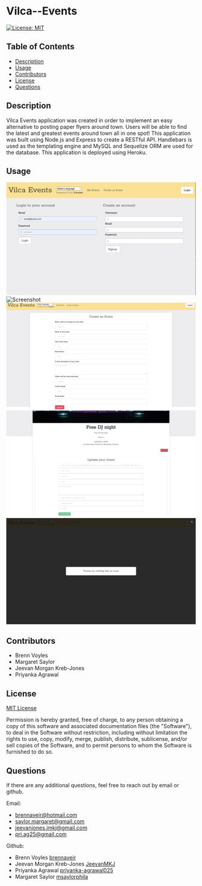 # Vilca--Events

[![License: MIT](https://img.shields.io/badge/License-MIT-yellow.svg)](https://opensource.org/licenses/MIT)

## Table of Contents 

- [Description](#description)
- [Usage](#usage)
- [Contributors](#contributors)
- [License](#license)
- [Questions](#questions)


## Description
Vilca Events application was created in order to implement an easy alternative to posting paper flyers around town. Users will be able to find the latest and greatest events around town all in one spot! This application was built using Node.js and Express to create a RESTful API. Handlebars is used as the templating engine and MySQL and Sequelize ORM are used for the database. This application is deployed using Heroku.


## Usage
![Screenshot](public/assets/login.png)
![Screenshot](public/assets/homepage.png)
![Screenshot](public/assets/create.png)
![Screenshot](public/assets/update.png)
![Screenshot](public/assets/signout.png)

## Contributors
+ Brenn Voyles
+ Margaret Saylor
+ Jeevan Morgan Kreb-Jones
+ Priyanka Agrawal

## License
[MIT License](https://spdx.org/licenses/MIT.html)

Permission is hereby granted, free of charge, to any person obtaining a copy
of this software and associated documentation files (the "Software"), to deal
in the Software without restriction, including without limitation the rights
to use, copy, modify, merge, publish, distribute, sublicense, and/or sell
copies of the Software, and to permit persons to whom the Software is
furnished to do so.

## Questions 
If there are any additional questions, feel free to reach out by email or github.

Email: 
+ [brennaveir@hotmail.com](mailto:brennaveir@hotmail.com)
+ [saylor.margaret@gmail.com](mailto:saylor.margaret@gmail.com)
+ [jeevanjones.jmkj@gmail.com](mailto:jeevanjones.jmkj@gmail.com)
+ [pri.ag25@gmail.com](mailto:pri.ag25@gmail.com)


Github: 
- Brenn Voyles [brennaveir](https://github.com/brennaveir)
- Jeevan Morgan Kreb-Jones [JeevanMKJ](https://github.com/JeevanMKJ)
- Priyanka Agrawal [priyanka-agrawal025](https://github.com/priyanka-agrawal025)
- Margaret Saylor [msaylorphila](https://github.com/msaylorphila)

